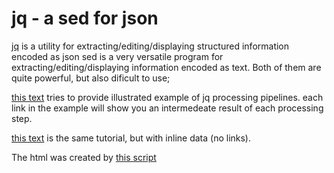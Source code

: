# jq - a sed for json

[jq](https://stedolan.github.io/jq/manual/)  is a utility for extracting/editing/displaying structured information encoded as json
sed is a very versatile program for extracting/editing/displaying information encoded as text.
Both of them are quite powerful, but also dificult to use;

[this text](https://mosermichael.github.io/jq-illustrated/dir/content.html)  tries to provide illustrated example of jq processing pipelines. each link in the example will show you an intermedeate result of each processing step. 

[this text](https://mosermichael.github.io/jq-illustrated/dir-single-file/content.html) is the same tutorial, but with inline data (no links).

The html was created by [this script](https://github.com/MoserMichael/jq-illustrated/blob/master/scr.sh) 




